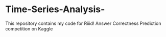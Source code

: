 # Time-Series-Analysis-
This repository contains my code for Riiid! Answer Correctness Prediction competition on Kaggle 
